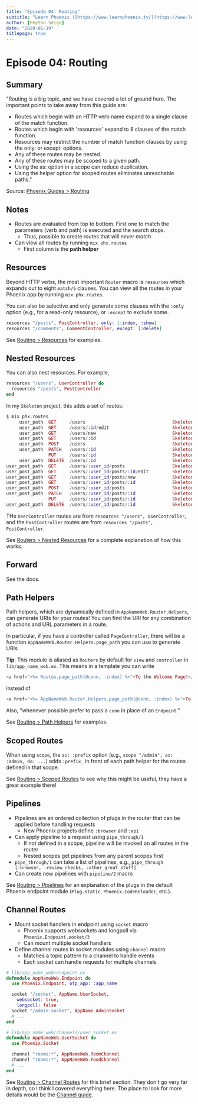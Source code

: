 ```yaml
---
title: "Episode 04: Routing"
subtitle: "Learn Phoenix ([https://www.learnphoenix.tv/](https://www.learnphoenix.tv/))"
author: [Peyton Seigo]
date: "2020-01-19"
titlepage: true
---
```


# Episode 04: Routing

## Summary

"Routing is a big topic, and we have covered a lot of ground here. The important points to take away from this guide are:

- Routes which begin with an HTTP verb name expand to a single clause of the match function.
- Routes which begin with 'resources' expand to 8 clauses of the match function.
- Resources may restrict the number of match function clauses by using the only: or except: options.
- Any of these routes may be nested.
- Any of these routes may be scoped to a given path.
- Using the as: option in a scope can reduce duplication.
- Using the helper option for scoped routes eliminates unreachable paths."

Source: [Phoenix Guides > Routing](https://hexdocs.pm/phoenix/routing.html)

## Notes

- Routes are evaluated from top to bottom. First one to match the parameters (verb and path) is executed and the search stops.
  - Thus, possible to create routes that will _never match_
- Can view all routes by running `mix phx.routes`
  - First column is the **path helper**

## Resources

Beyond HTTP verbs, the most important `Router` macro is `resources` which expands out to eight `match/5` clauses. You can view all the routes in your Phoenix app by running `mix phx.routes`.

You can also be selective and only generate some clauses with the `:only` option (e.g., for a read-only resource), or `:except` to exclude some.

```elixir
resources "/posts", PostController, only: [:index, :show]
resources "/comments", CommentController, except: [:delete]
```

See [Routing > Resources](https://hexdocs.pm/phoenix/routing.html#resources) for examples.

## Nested Resources

You can also nest resources. For example,

```elixir
resources "/users", UserController do
  resources "/posts", PostController
end
```

In my `Skeleton` project, this adds a set of routes:

```elixir
$ mix phx.routes
     user_path  GET     /users                                 SkeletonWeb.UserController :index
     user_path  GET     /users/:id/edit                        SkeletonWeb.UserController :edit
     user_path  GET     /users/new                             SkeletonWeb.UserController :new
     user_path  GET     /users/:id                             SkeletonWeb.UserController :show
     user_path  POST    /users                                 SkeletonWeb.UserController :create
     user_path  PATCH   /users/:id                             SkeletonWeb.UserController :update
                PUT     /users/:id                             SkeletonWeb.UserController :update
     user_path  DELETE  /users/:id                             SkeletonWeb.UserController :delete
user_post_path  GET     /users/:user_id/posts                  SkeletonWeb.PostController :index
user_post_path  GET     /users/:user_id/posts/:id/edit         SkeletonWeb.PostController :edit
user_post_path  GET     /users/:user_id/posts/new              SkeletonWeb.PostController :new
user_post_path  GET     /users/:user_id/posts/:id              SkeletonWeb.PostController :show
user_post_path  POST    /users/:user_id/posts                  SkeletonWeb.PostController :create
user_post_path  PATCH   /users/:user_id/posts/:id              SkeletonWeb.PostController :update
                PUT     /users/:user_id/posts/:id              SkeletonWeb.PostController :update
user_post_path  DELETE  /users/:user_id/posts/:id              SkeletonWeb.PostController :delete
```

THe `UserController` routes are from `resources "/users", UserController`, and the `PostController` routes are from `resources "/posts", PostController`.

See [Routers > Nested Resources](https://hexdocs.pm/phoenix/routing.html#nested-resources) for a complete explanation of how this works.

## Forward

See the docs.

## Path Helpers

Path helpers, which are dynamically defined in `AppNameWeb.Router.Helpers`, can generate URIs for your routes! You can find the URI for any combination of actions and URL parameters in a route.

In particular, if you have a controller called `PageController`, there will be a function `AppNameWeb.Router.Helpers.page_path` you can use to generate URIs.

**Tip**: This module is aliased as `Routers` by default for `view` and `controller` in `lib/app_name_web.ex`. This means in a template you can write

```elixir
<a href="<%= Routes.page_path(@conn, :index) %>">To the Welcome Page!</a>
```

instead of

```elixir
<a href="<%= AppNameWeb.Router.Helpers.page_path(@conn, :index) %>">To the Welcome Page!</a>
```

Also, "whenever possible prefer to pass a `conn` in place of an `Endpoint`."

See [Routing > Path Helpers](https://hexdocs.pm/phoenix/routing.html#path-helpers) for examples.

## Scoped Routes

When using `scope`, the `as: :prefix` option (e.g., `scope "/admin", as: :admin, do: ...`) adds `:prefix_` in front of each path helper for the routes defined in that scope.

See [Routing > Scoped Routes](https://hexdocs.pm/phoenix/routing.html#scoped-routes) to see why this might be useful, they have a great example there!

## Pipelines

- Pipelines are an ordered collection of plugs in the router that can be applied before handling requests
  - New Phoenix projects define `:browser` and `:api`
- Can apply pipeline to a request using `pipe_through/1`
  - If not defined in a scope, pipeline will be invoked on all routes in the router
  - Nested scopes get pipelines from any parent scopes first
- `pipe_through/1` can take a list of pipelines, e.g., `pipe_through [:browser, :review_checks, :other_great_stuff]`
- Can create new pipelines with `pipeline/2` macro

See [Routing > Pipelines](https://hexdocs.pm/phoenix/routing.html#pipelines) for an explanation of the plugs in the default Phoenix endpoint module (`Plug.Static`, `Phoenix.CodeReloader`, etc.).

## Channel Routes

- Mount socket handlers in endpoint using `socket` macro
  - Phoenix supports websockets and longpoll via `Phoenix.Endpoint.socket/3`
  - Can mount multiple socket handlers
- Define channel routes in socket modules using `channel` macro
  - Matches a topic pattern to a channel to handle events
  - Each socket can handle requests for multiple channels

```elixir
# lib/app_name_web/endpoint.ex
defmodule AppNameWeb.Endpoint do
  use Phoenix.Endpoint, otp_app: :app_name

  socket "/socket", AppName.UserSocket,
    websocket: true,
    longpoll: false
  socket "/admin-socket", AppName.AdminSocket
  # ...
end

# lib/app_name_web/channels/user_socket.ex
defmodule AppNameWeb.UserSocket do
  use Phoenix.Socket

  channel "rooms:*", AppNameWeb.RoomChannel
  channel "rooms:*", AppNameWeb.FoodChannel
  # ...
end
```

See [Routing > Channel Routes](https://hexdocs.pm/phoenix/routing.html#channel-routes) for this brief section. They don't go very far in depth, so I think I covered everything here. The place to look for more details would be the [Channel guide](https://hexdocs.pm/phoenix/channels.html).
